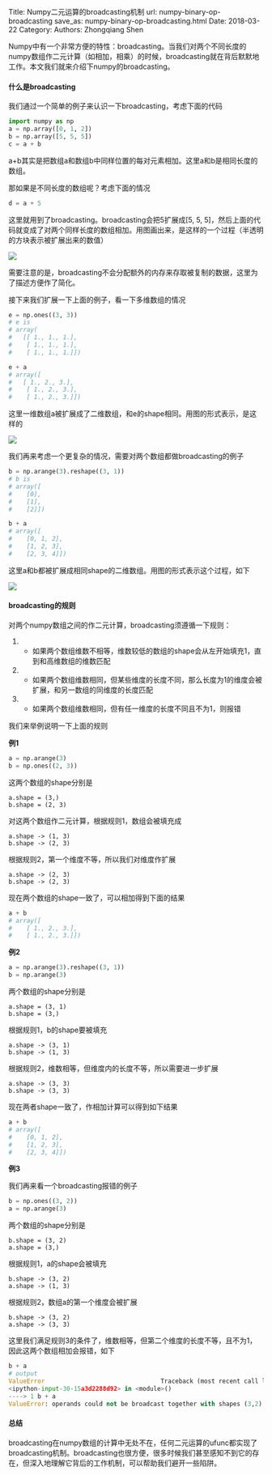 Title: Numpy二元运算的broadcasting机制
url: numpy-binary-op-broadcasting
save_as: numpy-binary-op-broadcasting.html
Date: 2018-03-22
Category:
Authors: Zhongqiang Shen

Numpy中有一个非常方便的特性：broadcasting。当我们对两个不同长度的numpy数组作二元计算（如相加，相乘）的时候，broadcasting就在背后默默地工作。本文我们就来介绍下numpy的broadcasting。

#### 什么是broadcasting

我们通过一个简单的例子来认识一下broadcasting，考虑下面的代码

```python
import numpy as np
a = np.array([0, 1, 2])
b = np.array([5, 5, 5])
c = a + b

```

a+b其实是把数组a和数组b中同样位置的每对元素相加。这里a和b是相同长度的数组。

那如果是不同长度的数组呢？考虑下面的情况

```python
d = a + 5

```

这里就用到了broadcasting。broadcasting会把5扩展成[5, 5, 5]，然后上面的代码就变成了对两个同样长度的数组相加。用图画出来，是这样的一个过程（半透明的方块表示被扩展出来的数值）

![]({static}/images/v2-0be61eb588d42912151a3d7feb70020d_r.jpg)

需要注意的是，broadcasting不会分配额外的内存来存取被复制的数据，这里为了描述方便作了简化。




接下来我们扩展一下上面的例子，看一下多维数组的情况

```python
e = np.ones((3, 3))
# e is 
# array(
#   [[ 1., 1., 1.],
#    [ 1., 1., 1.],
#    [ 1., 1., 1.]])

e + a
# array([
#   [ 1., 2., 3.],
#    [ 1., 2., 3.],
#    [ 1., 2., 3.]])

```

这里一维数组a被扩展成了二维数组，和e的shape相同。用图的形式表示，是这样的

![]({static}/images/v2-95cf74a482e41f8350f37e024cf730a6_r.jpg)




我们再来考虑一个更复杂的情况，需要对两个数组都做broadcasting的例子

```python
b = np.arange(3).reshape((3, 1))
# b is
# array([
#    [0],
#    [1],
#    [2]])

b + a
# array([
#    [0, 1, 2],
#    [1, 2, 3],
#    [2, 3, 4]])

```

这里a和b都被扩展成相同shape的二维数组。用图的形式表示这个过程，如下

![]({static}/images/v2-f7d7beef96b1adc5ac21948d3c9ed3ca_r.jpg)




#### broadcasting的规则

对两个numpy数组之间的作二元计算，broadcasting须遵循一下规则：

1. + 如果两个数组维数不相等，维数较低的数组的shape会从左开始填充1，直到和高维数组的维数匹配
2. + 如果两个数组维数相同，但某些维度的长度不同，那么长度为1的维度会被扩展，和另一数组的同维度的长度匹配
3. + 如果两个数组维数相同，但有任一维度的长度不同且不为1，则报错





我们来举例说明一下上面的规则

**例1**

```python
a = np.arange(3)
b = np.ones((2, 3))

```

这两个数组的shape分别是

```text
a.shape = (3,)
b.shape = (2, 3)

```

对这两个数组作二元计算，根据规则1，数组会被填充成

```text
a.shape -> (1, 3)
b.shape -> (2, 3)

```

根据规则2，第一个维度不等，所以我们对维度作扩展

```text
a.shape -> (2, 3)
b.shape -> (2, 3)

```

现在两个数组的shape一致了，可以相加得到下面的结果

```python
a + b 
# array([
#    [ 1., 2., 3.],
#    [ 1., 2., 3.]])

```




**例2**

```python
a = np.arange(3).reshape((3, 1))
b = np.arange(3)

```

两个数组的shape分别是

```text
a.shape = (3, 1)
b.shape = (3,)

```

根据规则1，b的shape要被填充

```text
a.shape -> (3, 1)
b.shape -> (1, 3)

```

根据规则2，维数相等，但维度内的长度不等，所以需要进一步扩展

```text
a.shape -> (3, 3)
b.shape -> (3, 3)

```

现在两者shape一致了，作相加计算可以得到如下结果

```python
a + b 
# array([
#    [0, 1, 2],
#    [1, 2, 3],
#    [2, 3, 4]])

```




**例3**

我们再来看一个broadcasting报错的例子

```python
b = np.ones((3, 2))
a = np.arange(3)

```

两个数组的shape分别是

```text
b.shape = (3, 2)
a.shape = (3,)

```

根据规则1，a的shape会被填充

```text
b.shape -> (3, 2)
a.shape -> (1, 3)

```

根据规则2，数组a的第一个维度会被扩展

```text
b.shape -> (3, 2)
a.shape -> (3, 3)

```

这里我们满足规则3的条件了，维数相等，但第二个维度的长度不等，且不为1，因此这两个数组相加会报错，如下

```python
b + a
# output
ValueError                                Traceback (most recent call last)
<ipython-input-30-15a3d2288d92> in <module>()
----> 1 b + a
ValueError: operands could not be broadcast together with shapes (3,2) (3,) 

```




#### 总结

broadcasting在numpy数组的计算中无处不在，任何二元运算的ufunc都实现了broadcasting机制。broadcasting也很方便，很多时候我们甚至感知不到它的存在，但深入地理解它背后的工作机制，可以帮助我们避开一些陷阱。



